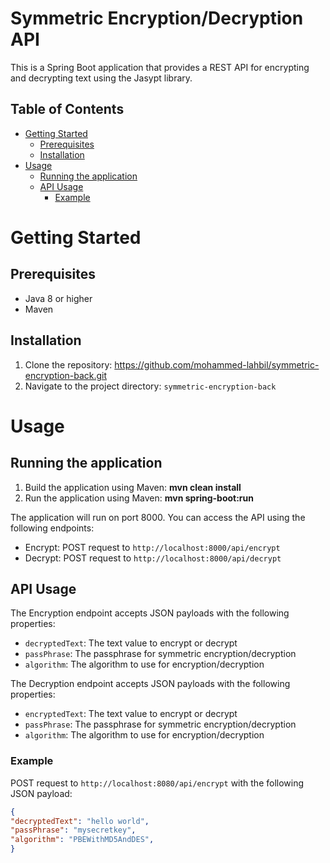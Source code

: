 # Symmetric Encryption/Decryption API

This is a Spring Boot application that provides a REST API for encrypting and decrypting text using the Jasypt library.

## Table of Contents

- [Getting Started](#getting-started)
    - [Prerequisites](#prerequisites)
    - [Installation](#installation)
- [Usage](#usage)
    - [Running the application](#running-the-application)
    - [API Usage](#api-usage)
      - [Example](#example)

# Getting Started

## Prerequisites

- Java 8 or higher
- Maven

## Installation

1. Clone the repository:  https://github.com/mohammed-lahbil/symmetric-encryption-back.git
2. Navigate to the project directory:  `symmetric-encryption-back`

# Usage

## Running the application

1. Build the application using Maven:  **mvn clean install**
2. Run the application using Maven: **mvn spring-boot:run**


The application will run on port 8000. You can access the API using the following endpoints:

- Encrypt: POST request to `http://localhost:8000/api/encrypt`
- Decrypt: POST request to `http://localhost:8000/api/decrypt`

## API Usage

The Encryption endpoint accepts JSON payloads with the following properties:

- `decryptedText`: The text value to encrypt or decrypt
- `passPhrase`: The passphrase for symmetric encryption/decryption
- `algorithm`: The algorithm to use for encryption/decryption

The Decryption endpoint accepts JSON payloads with the following properties:

- `encryptedText`: The text value to encrypt or decrypt
- `passPhrase`: The passphrase for symmetric encryption/decryption
- `algorithm`: The algorithm to use for encryption/decryption

### Example

POST request to `http://localhost:8080/api/encrypt` with the following JSON payload:

```json  
{  
"decryptedText": "hello world",  
"passPhrase": "mysecretkey",  
"algorithm": "PBEWithMD5AndDES",  
}  
```